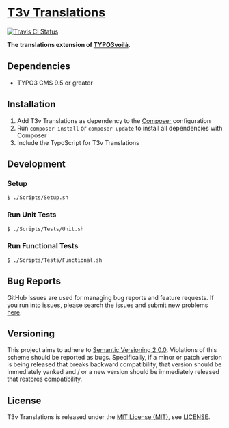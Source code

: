 [T3v Translations]
==================

[![Travis CI Status][Travis CI Status]][Travis CI]

**The translations extension of [TYPO3voilà].**

Dependencies
------------

* TYPO3 CMS 9.5 or greater

Installation
------------

1. Add T3v Translations as dependency to the [Composer] configuration
2. Run `composer install` or `composer update` to install all dependencies with Composer
3. Include the TypoScript for T3v Translations

Development
-----------

### Setup

```
$ ./Scripts/Setup.sh
```

### Run Unit Tests

```
$ ./Scripts/Tests/Unit.sh
```

### Run Functional Tests

```
$ ./Scripts/Tests/Functional.sh
```

Bug Reports
-----------

GitHub Issues are used for managing bug reports and feature requests. If you run into issues, please search the issues and submit new
problems [here].

Versioning
----------

This project aims to adhere to [Semantic Versioning 2.0.0]. Violations of this scheme should be reported as bugs. Specifically, if a minor
or patch version is being released that breaks backward compatibility, that version should be immediately yanked and / or a new version
should be immediately released that restores compatibility.

License
-------

T3v Translations is released under the [MIT License (MIT)], see [LICENSE].

[Acceptance testing TYPO3]: https://wiki.typo3.org/Acceptance_testing "Acceptance testing TYPO3"
[Automated testing TYPO3]: https://wiki.typo3.org/Automated_testing "Automated testing TYPO3"
[Composer]: https://getcomposer.org "Dependency Manager for PHP"
[Functional testing TYPO3]: https://wiki.typo3.org/Functional_testing "Functional testing TYPO3"
[here]: https://github.com/t3v/t3v_translations/issues "GitHub Issue Tracker"
[LICENSE]: https://raw.githubusercontent.com/t3v/t3v_translations/master/LICENSE "License"
[MIT License (MIT)]: http://opensource.org/licenses/MIT "The MIT License (MIT)"
[Semantic Versioning 2.0.0]: http://semver.org "Semantic Versioning 2.0.0"
[T3v Translations]: https://t3v.github.io/t3v_translations/ "The translations extension of TYPO3voilà."
[Travis CI]: https://travis-ci.org/t3v/t3v_translations "T3v Translations at Travis CI"
[Travis CI Status]: https://img.shields.io/travis/t3v/t3v_translations.svg?style=flat "Travis CI Status"
[TYPO3voilà]: https://github.com/t3v "“UH LÁLÁ, TYPO3!”"
[Unit Testing TYPO3]: https://wiki.typo3.org/Unit_Testing_TYPO3 "Unit testing TYPO3"
